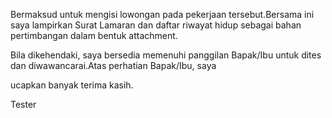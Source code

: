 Bermaksud untuk mengisi lowongan pada pekerjaan tersebut.Bersama ini saya lampirkan Surat Lamaran dan daftar riwayat hidup sebagai bahan pertimbangan dalam bentuk attachment.

Bila dikehendaki, saya bersedia memenuhi panggilan Bapak/Ibu untuk dites dan diwawancarai.Atas perhatian Bapak/Ibu, saya

ucapkan banyak terima kasih.

Tester
